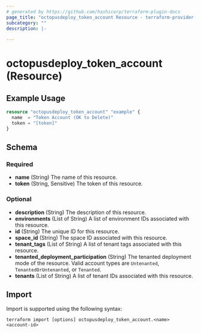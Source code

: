 ```yaml
---
# generated by https://github.com/hashicorp/terraform-plugin-docs
page_title: "octopusdeploy_token_account Resource - terraform-provider-octopusdeploy"
subcategory: ""
description: |-
  
---
```


# octopusdeploy_token_account (Resource)



## Example Usage

```terraform
resource "octopusdeploy_token_account" "example" {
  name  = "Token Account (OK to Delete)"
  token = "[token]"
}
```

<!-- schema generated by tfplugindocs -->
## Schema

### Required

- **name** (String) The name of this resource.
- **token** (String, Sensitive) The token of this resource.

### Optional

- **description** (String) The description of this resource.
- **environments** (List of String) A list of environment IDs associated with this resource.
- **id** (String) The unique ID for this resource.
- **space_id** (String) The space ID associated with this resource.
- **tenant_tags** (List of String) A list of tenant tags associated with this resource.
- **tenanted_deployment_participation** (String) The tenanted deployment mode of the resource. Valid account types are `Untenanted`, `TenantedOrUntenanted`, or `Tenanted`.
- **tenants** (List of String) A list of tenant IDs associated with this resource.

## Import

Import is supported using the following syntax:

```shell
terraform import [options] octopusdeploy_token_account.<name> <account-id>
```
